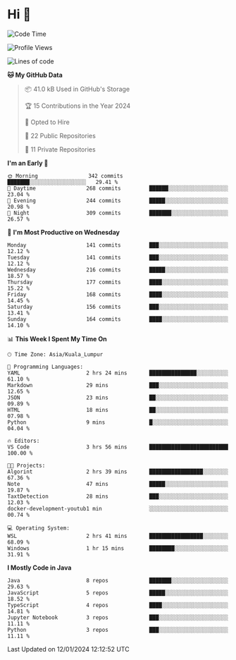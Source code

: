 <h1>Hi 👋</h1>

<!--START_SECTION:waka-->
![Code Time](http://img.shields.io/badge/Code%20Time-466%20hrs%2053%20mins-blue)

![Profile Views](http://img.shields.io/badge/Profile%20Views-5-blue)

![Lines of code](https://img.shields.io/badge/From%20Hello%20World%20I%27ve%20Written-1.2%20million%20lines%20of%20code-blue)

**🐱 My GitHub Data** 

> 📦 41.0 kB Used in GitHub's Storage 
 > 
> 🏆 15 Contributions in the Year 2024
 > 
> 💼 Opted to Hire
 > 
> 📜 22 Public Repositories 
 > 
> 🔑 11 Private Repositories 
 > 
**I'm an Early 🐤** 

```text
🌞 Morning                342 commits         ███████░░░░░░░░░░░░░░░░░░   29.41 % 
🌆 Daytime                268 commits         ██████░░░░░░░░░░░░░░░░░░░   23.04 % 
🌃 Evening                244 commits         █████░░░░░░░░░░░░░░░░░░░░   20.98 % 
🌙 Night                  309 commits         ███████░░░░░░░░░░░░░░░░░░   26.57 % 
```
📅 **I'm Most Productive on Wednesday** 

```text
Monday                   141 commits         ███░░░░░░░░░░░░░░░░░░░░░░   12.12 % 
Tuesday                  141 commits         ███░░░░░░░░░░░░░░░░░░░░░░   12.12 % 
Wednesday                216 commits         █████░░░░░░░░░░░░░░░░░░░░   18.57 % 
Thursday                 177 commits         ████░░░░░░░░░░░░░░░░░░░░░   15.22 % 
Friday                   168 commits         ████░░░░░░░░░░░░░░░░░░░░░   14.45 % 
Saturday                 156 commits         ███░░░░░░░░░░░░░░░░░░░░░░   13.41 % 
Sunday                   164 commits         ████░░░░░░░░░░░░░░░░░░░░░   14.10 % 
```


📊 **This Week I Spent My Time On** 

```text
🕑︎ Time Zone: Asia/Kuala_Lumpur

💬 Programming Languages: 
YAML                     2 hrs 24 mins       ███████████████░░░░░░░░░░   61.10 % 
Markdown                 29 mins             ███░░░░░░░░░░░░░░░░░░░░░░   12.65 % 
JSON                     23 mins             ██░░░░░░░░░░░░░░░░░░░░░░░   09.89 % 
HTML                     18 mins             ██░░░░░░░░░░░░░░░░░░░░░░░   07.98 % 
Python                   9 mins              █░░░░░░░░░░░░░░░░░░░░░░░░   04.04 % 

🔥 Editors: 
VS Code                  3 hrs 56 mins       █████████████████████████   100.00 % 

🐱‍💻 Projects: 
Algorint                 2 hrs 39 mins       █████████████████░░░░░░░░   67.36 % 
Note                     47 mins             █████░░░░░░░░░░░░░░░░░░░░   19.87 % 
TaxtDetection            28 mins             ███░░░░░░░░░░░░░░░░░░░░░░   12.03 % 
docker-development-youtub1 min               ░░░░░░░░░░░░░░░░░░░░░░░░░   00.74 % 

💻 Operating System: 
WSL                      2 hrs 41 mins       █████████████████░░░░░░░░   68.09 % 
Windows                  1 hr 15 mins        ████████░░░░░░░░░░░░░░░░░   31.91 % 
```

**I Mostly Code in Java** 

```text
Java                     8 repos             ███████░░░░░░░░░░░░░░░░░░   29.63 % 
JavaScript               5 repos             █████░░░░░░░░░░░░░░░░░░░░   18.52 % 
TypeScript               4 repos             ████░░░░░░░░░░░░░░░░░░░░░   14.81 % 
Jupyter Notebook         3 repos             ███░░░░░░░░░░░░░░░░░░░░░░   11.11 % 
Python                   3 repos             ███░░░░░░░░░░░░░░░░░░░░░░   11.11 % 
```




 Last Updated on 12/01/2024 12:12:52 UTC
<!--END_SECTION:waka-->
